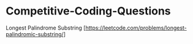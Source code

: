 # Competitive-Coding-Questions
Longest Palindrome Substring
[https://leetcode.com/problems/longest-palindromic-substring/]
